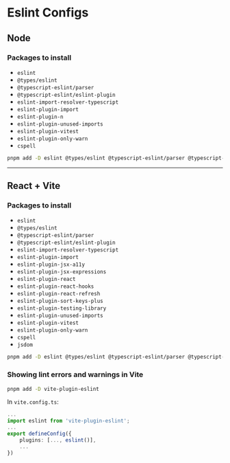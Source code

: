 # Eslint Configs

## Node

### Packages to install

- `eslint`
- `@types/eslint`
- `@typescript-eslint/parser`
- `@typescript-eslint/eslint-plugin`
- `eslint-import-resolver-typescript`
- `eslint-plugin-import`
- `eslint-plugin-n`
- `eslint-plugin-unused-imports`
- `eslint-plugin-vitest`
- `eslint-plugin-only-warn`
- `cspell`

```bash
pnpm add -D eslint @types/eslint @typescript-eslint/parser @typescript-eslint/eslint-plugin eslint-import-resolver-typescript eslint-plugin-import eslint-plugin-n eslint-plugin-unused-imports eslint-plugin-vitest eslint-plugin-only-warn cspell
```

---

## React + Vite

### Packages to install

- `eslint`
- `@types/eslint`
- `@typescript-eslint/parser`
- `@typescript-eslint/eslint-plugin`
- `eslint-import-resolver-typescript`
- `eslint-plugin-import`
- `eslint-plugin-jsx-a11y`
- `eslint-plugin-jsx-expressions`
- `eslint-plugin-react`
- `eslint-plugin-react-hooks`
- `eslint-plugin-react-refresh`
- `eslint-plugin-sort-keys-plus`
- `eslint-plugin-testing-library`
- `eslint-plugin-unused-imports`
- `eslint-plugin-vitest`
- `eslint-plugin-only-warn`
- `cspell`
- `jsdom`

```bash
pnpm add -D eslint @types/eslint @typescript-eslint/parser @typescript-eslint/eslint-plugin eslint-import-resolver-typescript eslint-plugin-import eslint-plugin-jsx-a11y eslint-plugin-jsx-expressions eslint-plugin-react eslint-plugin-react-hooks  eslint-plugin-react-refresh eslint-plugin-sort-keys-plus eslint-plugin-testing-library eslint-plugin-unused-imports eslint-plugin-vitest eslint-plugin-only-warn jsdom cspell
```

### Showing lint errors and warnings in Vite

```bash
pnpm add -D vite-plugin-eslint
```

In `vite.config.ts`:

```ts
...
import eslint from 'vite-plugin-eslint';
...
export defineConfig({
	plugins: [..., eslint()],
	...
})

```
